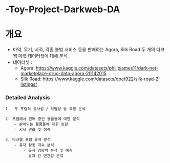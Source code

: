 # -Toy-Project-Darkweb-DA

# 개요

- 마약, 무기, 서적, 각종 불법 서비스 등을 판매하는 Agora, Silk Road 두 개의 다크웹 마켓 데이터셋에 대해 분석.
- 데이터셋 :
    - Agora: https://www.kaggle.com/datasets/philipjames11/dark-net-marketplace-drug-data-agora-20142015
    - Silk Road: https://www.kaggle.com/datasets/dpet922/silk-road-2-listings/

### Detailed Analysis

    1.  두 포럼의 유사성 / 차별성 등 특징 분석

    2. 포럼에서 판매 중인 물품들에 대한 분석
        - 판매되는 물품들에 대한 동향
        - 시세 변화 및 예측
        
    3. 다크웹 포럼 유저 분석
        - 유저 활동 지수 분석
            - 유저 영향력 분석 및 예측
            - 유저 간 연관성 분석
